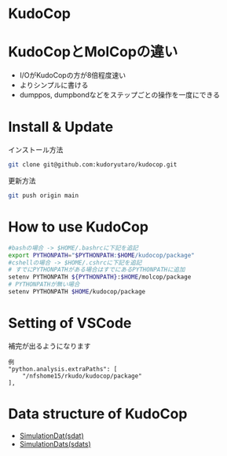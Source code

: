 # KudoCop

# KudoCopとMolCopの違い

- I/OがKudoCopの方が8倍程度速い
- よりシンプルに書ける
- dumppos, dumpbondなどをステップごとの操作を一度にできる



# Install & Update
インストール方法
```sh
git clone git@github.com:kudoryutaro/kudocop.git
```
更新方法
```sh
git push origin main
```

# How to use KudoCop
```sh
#bashの場合 -> $HOME/.bashrcに下記を追記
export PYTHONPATH="$PYTHONPATH:$HOME/kudocop/package"
#cshellの場合 -> $HOME/.cshrcに下記を追記
# すでにPYTHONPATHがある場合はすでにあるPYTHONPATHに追加
setenv PYTHONPATH ${PYTHONPATH}:$HOME/molcop/package
# PYTHONPATHが無い場合
setenv PYTHONPATH $HOME/kudocop/package
```

# Setting of VSCode
補完が出るようになります
```
例
"python.analysis.extraPaths": [
    "/nfshome15/rkudo/kudocop/package"
],

```

# Data structure of KudoCop
- [SimulationDat(sdat)](./docs/package/SimulationDat.md)
- [SimulationDats(sdats)](./docs/package/SimulationDats.md)

